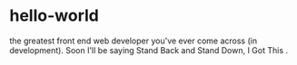 # hello-world
the greatest front end web developer you've ever come across (in development). Soon I'll be saying Stand Back and Stand Down, I Got This .
